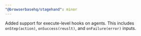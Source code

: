```yaml
---
"@browserbasehq/stagehand": minor
---
```


Added support for execute-level hooks on agents. This includes `onStep(action)`, `onSuccess(reuslt)`, and `onFailure(error)` inputs.
